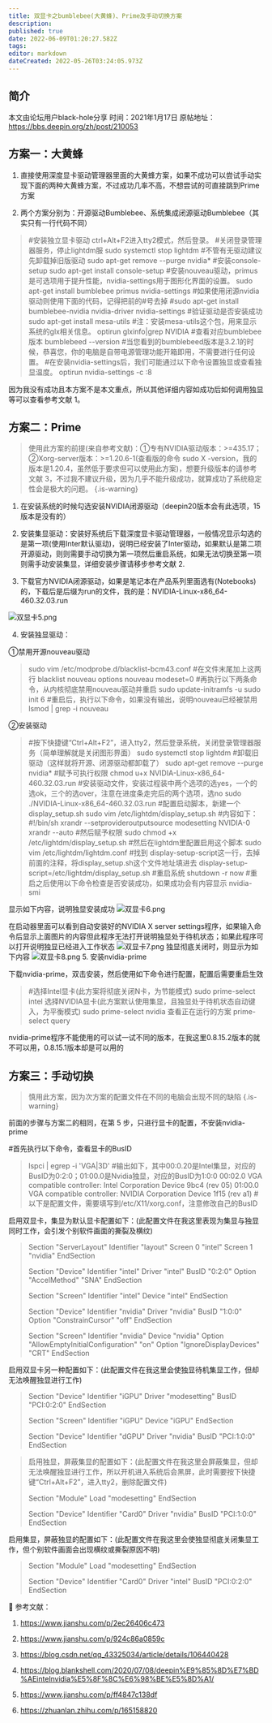 ```yaml
---
title: 双显卡之bumblebee(大黄蜂)、Prime及手动切换方案
description: 
published: true
date: 2022-06-09T01:20:27.582Z
tags: 
editor: markdown
dateCreated: 2022-05-26T03:24:05.973Z
---
```


## 简介
本文由论坛用户black-hole分享
时间：2021年1月17日
原帖地址：https://bbs.deepin.org/zh/post/210053

## 方案一：大黄蜂

1. 直接使用深度显卡驱动管理器里面的大黄蜂方案，如果不成功可以尝试手动实现下面的两种大黄蜂方案，不过成功几率不高，不想尝试的可直接跳到Prime方案

2. 两个方案分别为：开源驱动Bumblebee、系统集成闭源驱动Bumblebee（其实只有一行代码不同）

> #安装独立显卡驱动
> ctrl+Alt+F2进入tty2模式，然后登录。
> #关闭登录管理器服务，停止lightdm服
> sudo systemctl stop lightdm
> #不管有无驱动建议先卸载掉旧版驱动
> sudo apt-get remove --purge nvidia*
> #安装console-setup
> sudo apt-get install console-setup
> #安装nouveau驱动，primus是可选项用于提升性能，nvidia-settings用于图形化界面的设置。
> sudo apt-get install bumblebee primus nvidia-settings
> #如果使用闭源nvidia驱动则使用下面的代码，记得把前的#号去掉
> #sudo apt-get install bumblebee-nvidia nvidia-driver nvidia-settings
> #验证驱动是否安装成功
> sudo apt-get install mesa-utils
> #注：安装mesa-utils这个包，用来显示系统的glx相关信息。
> optirun glxinfo|grep NVIDIA
> #查看对应bumblebee版本
> bumblebeed --version
> #当您看到的bumblebeed版本是3.2.1的时候，恭喜您，你的电脑是自带电源管理功能开箱即用，不需要进行任何设置。
> #在安装nvidia-settings后，我们可能通过以下命令设置独显或查看独显温度。
> optirun nvidia-settings -c :8

因为我没有成功且本方案不是本文重点，所以其他详细内容如成功后如何调用独显等可以查看参考文献 1。

## 方案二：Prime

> 使用此方案的前提(来自参考文献)：①专有NVIDIA驱动版本：>=435.17；②Xorg-server版本：>=1.20.6-1(查看版的命令 sudo X -version，我的版本是1.20.4，虽然低于要求但可以使用此方案)，想要升级版本的请参考文献 3，不过我不建议升级，因为几乎不能升级成功，就算成功了系统稳定性会是极大的问题。
{.is-warning}


1. 在安装系统的时候勾选安装NVIDIA闭源驱动（deepin20版本会有此选项，15版本是没有的）

2. 安装集显驱动：安装好系统后下载深度显卡驱动管理器，一般情况显示勾选的是第一项(使用Inter默认驱动)，说明已经安装了Inter驱动，如果默认是第二项开源驱动，则则需要手动切换为第一项然后重启系统，如果无法切换至第一项则需手动安装集显，详细安装步骤请移步参考文献 2.

3. 下载官方NVIDIA闭源驱动，如果是笔记本在产品系列里面选有(Notebooks)的，下载后是后缀为run的文件，我的是：NVIDIA-Linux-x86_64-460.32.03.run

![双显卡5.png](/图片存储/双显卡5.png)

4. 安装独显驱动：

①禁用开源nouveau驱动
> 
> sudo vim /etc/modprobe.d/blacklist-bcm43.conf
> #在文件末尾加上这两行
> blacklist nouveau
> options nouveau modeset=0
> #再执行以下两条命令，从内核彻底禁用nouveau驱动并重启
> sudo update-initramfs -u
> sudo init 6
> #重启后，执行以下命令，如果没有输出，说明nouveau已经被禁用
> lsmod | grep -i nouveau
> 
②安装驱动

> #按下快捷键“Ctrl+Alt+F2”，进入tty2，然后登录系统，关闭登录管理器服务（简单理解就是关闭图形界面）
> sudo systemctl stop lightdm
> #卸载旧驱动（这样就将开源、闭源驱动都卸载了）
> sudo apt-get remove --purge nvidia*
> #赋予可执行权限
> chmod u+x NVIDIA-Linux-x86_64-460.32.03.run
> #安装驱动文件，安装过程装中两个选项的选yes，一个的选ok，三个的选over，注意在进度条走完后的两个选项，选no
> sudo ./NVIDIA-Linux-x86_64-460.32.03.run
> #配置启动脚本，新建一个display_setup.sh
> sudo vim /etc/lightdm/display_setup.sh
> #内容如下：
> #!/bin/sh
> xrandr --setprovideroutputsource modesetting NVIDIA-0
> xrandr --auto
> #然后赋予权限
> sudo chmod +x /etc/lightdm/display_setup.sh
> #然后在lightdm里配置启用这个脚本
> sudo vim /etc/lightdm/lightdm.conf
> #找到 display-setup-script这一行，去掉前面的注释，将display_setup.sh这个文件地址填进去
> display-setup-script=/etc/lightdm/display_setup.sh
> #重启系统
> shutdown -r now
> #重启之后使用以下命令检查是否安装成功，如果成功会有内容显示
> nvidia-smi

显示如下内容，说明独显安装成功
![双显卡6.png](/图片存储/双显卡6.png)

在启动器里面可以看到自动安装好的NVIDIA X server settings程序，如果输入命令后显示上面图片的内容但此程序无法打开说明独显处于待机状态；如果此程序可以打开说明独显已经进入工作状态
![双显卡7.png](/图片存储/双显卡7.png)
独显彻底关闭时，则显示为如下内容
![双显卡8.png](/图片存储/双显卡8.png)
5. 安装nvidia-prime

下载nvidia-prime，双击安装，然后使用如下命令进行配置，配置后需要重启生效

> #选择Intel显卡(此方案将彻底关闭N卡，为节能模式)
> sudo prime-select intel
> 选择NVIDIA显卡(此方案默认使用集显，且独显处于待机状态自动键入，为平衡模式)
> sudo prime-select nvidia
> 查看正在运行的方案
> prime-select query
> 
nvidia-prime程序不能使用的可以试一试不同的版本，在我这里0.8.15.2版本的就不可以用，0.8.15.1版本却是可以用的

## 方案三：手动切换

> 慎用此方案，因为次方案的配置文件在不同的电脑会出现不同的缺陷
{.is-warning}


前面的步骤与方案二的相同，在第 5 步，只进行显卡的配置，不安装nvidia-prime

#首先执行以下命令，查看显卡的BusID
> lspci | egrep -i 'VGA|3D'
> #输出如下，其中00:0.20是Intel集显，对应的BusID为0:2:0；01:00.0是Nvidia独显，对应的BusID为1:0:0
> 00:02.0 VGA compatible controller: Intel Corporation Device 9bc4 (rev 05)
> 01:00.0 VGA compatible controller: NVIDIA Corporation Device 1f15 (rev a1)
> #以下是配置文件，需要填写到/etc/X11/xorg.conf，注意修改自己的BusID

启用双显卡，集显为默认显卡配置如下：(此配置文件在我这里表现为集显与独显同时工作，会引发个别软件画面的撕裂及横纹)
> 
> Section "ServerLayout"
>     Identifier "layout"
>     Screen 0 "intel"
>     Screen 1 "nvidia"
> EndSection
> 
> Section "Device"
>     Identifier "intel"
>     Driver "intel"
>     BusID "0:2:0"
>     Option "AccelMethod" "SNA"
> EndSection
> 
> Section "Screen"
>     Identifier "intel"
>     Device "intel"
> EndSection
> 
> Section "Device"
>     Identifier "nvidia"
>     Driver "nvidia"
>     BusID "1:0:0"
>     Option "ConstrainCursor" "off"
> EndSection
> 
> Section "Screen"
>     Identifier "nvidia"
>     Device "nvidia"
>     Option "AllowEmptyInitialConfiguration" "on"
>     Option "IgnoreDisplayDevices" "CRT"
> EndSection
> 
启用双显卡另一种配置如下：(此配置文件在我这里会使独显待机集显工作，但却无法唤醒独显进行工作)

> Section "Device"
>   Identifier "iGPU"
>   Driver "modesetting"
>   BusID "PCI:0:2:0"
> EndSection
>  
> Section "Screen"
>   Identifier "iGPU"
>   Device "iGPU"
> EndSection
>  
> Section "Device"
>   Identifier "dGPU"
>   Driver "nvidia"
>   BusID  "PCI:1:0:0"
> EndSection

> 启用独显，屏蔽集显的配置如下：(此配置文件在我这里会屏蔽集显，但却无法唤醒独显进行工作，所以开机进入系统后会黑屏，此时需要按下快捷键“Ctrl+Alt+F2”，进入tty2，删除配置文件)
> 
> Section "Module"
>     Load "modesetting"
> EndSection
> 
> Section "Device"
>     Identifier "Card0"
>     Driver "nvidia"
>     BusID  "PCI:1:0:0"
> EndSection

启用集显，屏蔽独显的配置如下：(此配置文件在我这里会使独显彻底关闭集显工作，但个别软件画面会出现横纹或撕裂原因不明)

> Section "Module"
>     Load "modesetting"
> EndSection
> 
> Section "Device"
>     Identifier "Card0"
>     Driver "intel"
>     BusID "PCI:0:2:0"
> EndSection


📃 参考文献：

1. https://www.jianshu.com/p/2ec26406c473

2. https://www.jianshu.com/p/924c86a0859c

3. https://blog.csdn.net/qq_43325034/article/details/106440428

4. https://blog.blankshell.com/2020/07/08/deepin%E9%85%8D%E7%BD%AEintelnvidia%E5%8F%8C%E6%98%BE%E5%8D%A1/

5. https://www.jianshu.com/p/ff4847c138df

6. https://zhuanlan.zhihu.com/p/165158820